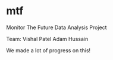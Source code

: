 # mtf
Monitor The Future Data Analysis Project


Team:
Vishal Patel
Adam
Hussain

We made a lot of progress on this! 

